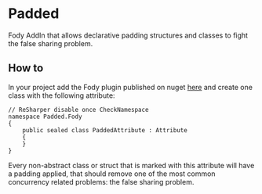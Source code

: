 # Padded
Fody AddIn that allows declarative padding structures and classes to fight the false sharing problem.

## How to
In your project add the Fody plugin published on nuget [here](https://www.nuget.org/packages/Padded.Fody/) and create one class with the following attribute:

```
// ReSharper disable once CheckNamespace
namespace Padded.Fody
{
    public sealed class PaddedAttribute : Attribute
    {
    }
}
```

Every non-abstract class or struct that is marked with this attribute will have a padding applied, that should remove one of the most common concurrency related problems: the false sharing problem.
